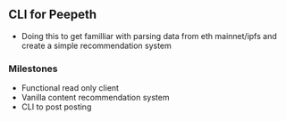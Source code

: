 ## CLI for Peepeth 
- Doing this to get familliar with parsing data from eth mainnet/ipfs and create a simple recommendation system

### Milestones
- Functional read only client
- Vanilla content recommendation system
- CLI to post posting 

